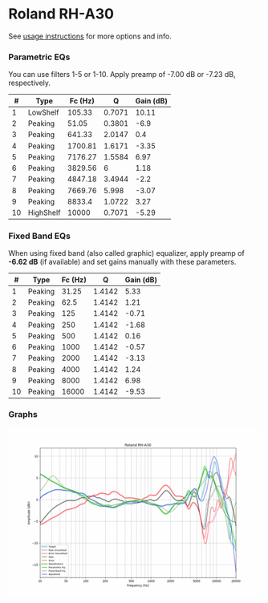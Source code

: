 # Roland RH-A30
See [usage instructions](https://github.com/jaakkopasanen/AutoEq#usage) for more options and info.

### Parametric EQs
You can use filters 1-5 or 1-10. Apply preamp of -7.00 dB or -7.23 dB, respectively.

|   # | Type      |   Fc (Hz) |      Q |   Gain (dB) |
|-----|-----------|-----------|--------|-------------|
|   1 | LowShelf  |    105.33 | 0.7071 |       10.11 |
|   2 | Peaking   |     51.05 | 0.3801 |       -6.9  |
|   3 | Peaking   |    641.33 | 2.0147 |        0.4  |
|   4 | Peaking   |   1700.81 | 1.6171 |       -3.35 |
|   5 | Peaking   |   7176.27 | 1.5584 |        6.97 |
|   6 | Peaking   |   3829.56 | 6      |        1.18 |
|   7 | Peaking   |   4847.18 | 3.4944 |       -2.2  |
|   8 | Peaking   |   7669.76 | 5.998  |       -3.07 |
|   9 | Peaking   |   8833.4  | 1.0722 |        3.27 |
|  10 | HighShelf |  10000    | 0.7071 |       -5.29 |

### Fixed Band EQs
When using fixed band (also called graphic) equalizer, apply preamp of **-6.62 dB** (if available) and set gains manually with these parameters.

|   # | Type    |   Fc (Hz) |      Q |   Gain (dB) |
|-----|---------|-----------|--------|-------------|
|   1 | Peaking |     31.25 | 1.4142 |        5.33 |
|   2 | Peaking |     62.5  | 1.4142 |        1.21 |
|   3 | Peaking |    125    | 1.4142 |       -0.71 |
|   4 | Peaking |    250    | 1.4142 |       -1.68 |
|   5 | Peaking |    500    | 1.4142 |        0.16 |
|   6 | Peaking |   1000    | 1.4142 |       -0.57 |
|   7 | Peaking |   2000    | 1.4142 |       -3.13 |
|   8 | Peaking |   4000    | 1.4142 |        1.24 |
|   9 | Peaking |   8000    | 1.4142 |        6.98 |
|  10 | Peaking |  16000    | 1.4142 |       -9.53 |

### Graphs
![](./Roland%20RH-A30.png)
